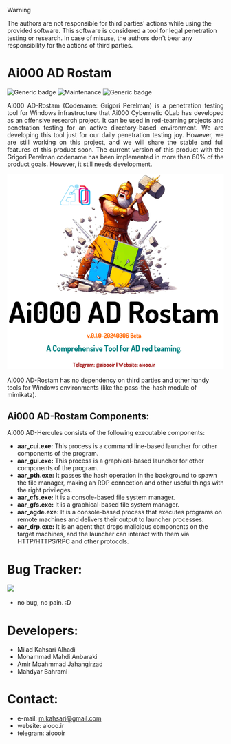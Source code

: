 > [!WARNING]
> The authors are not responsible for third parties' actions while using the provided software. This software is considered a tool for legal penetration testing or research. In case of misuse, the authors don't bear any responsibility for the actions of third parties.

# Ai000 AD Rostam
![Generic badge](https://img.shields.io/badge/Version-v.0.1.0.20240306-red.svg)
![Maintenance](https://img.shields.io/badge/Maintained%3F-yes-green.svg)
![Generic badge](https://img.shields.io/badge/Windows-Passed-blue.svg)

<p align="justify">Ai000 AD-Rostam (Codename: Grigori Perelman) is a penetration testing tool for Windows infrastructure that Ai000 Cybernetic QLab has developed as an offensive research project. It can be used in red-teaming projects and penetration testing for an active directory-based environment. We are developing this tool just for our daily penetration testing joy. However, we are still working on this project, and we will share the stable and full features of this product soon. The current version of this product with the Grigori Perelman codename has been implemented in more than 60% of the product goals. However, it still needs development.</p>

<p align="center">
<img src="https://github.com/aiooord/hercules/blob/main/v.0.1.0-20240306.PNG">
</p>

Ai000 AD-Rostam has no dependency on third parties and other handy tools for Windows environments (like the pass-the-hash module of mimikatz).

## Ai000 AD-Rostam Components:
Ai000 AD-Hercules consists of the following executable components:
- **aar_cui.exe:** This process is a command line-based launcher for other components of the program.
- **aar_gui.exe:** This process is a graphical-based launcher for other components of the program.
- **aar_pth.exe:** It passes the hash operation in the background to spawn the file manager, making an RDP connection and other useful things with the right privileges.
- **aar_cfs.exe:** It is a console-based file system manager.
- **aar_gfs.exe:** It is a graphical-based file system manager.
- **aar_agde.exe:** It is a console-based process that executes programs on remote machines and delivers their output to launcher processes.
- **aar_drp.exe:** It is an agent that drops malicious components on the target machines, and the launcher can interact with them via HTTP/HTTPS/RPC and other protocols. 
  
# Bug Tracker:
![](https://img.shields.io/static/v1?label=&message=aar-v.0.1.0.20240306:&color=red)
- no bug, no pain. :D

# Developers:
- Milad Kahsari Alhadi
- Mohammad Mahdi Anbaraki
- Amir Moahmmad Jahangirzad
- Mahdyar Bahrami
  
# Contact:
- e-mail: m.kahsari@gmail.com
- website: aiooo.ir
- telegram: aioooir
